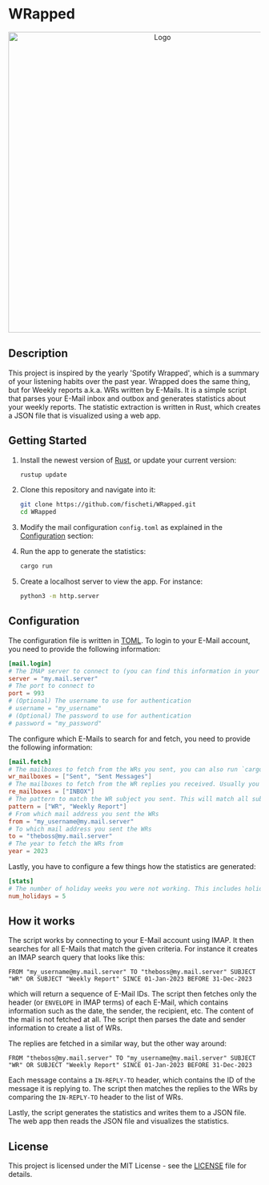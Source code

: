 # WRapped

<div align="center">

  <img src="img/screenshot.png" alt="Logo" width="600">

</div>

## Description

This project is inspired by the yearly 'Spotify Wrapped', which is a summary of your listening habits over the past year. Wrapped does the same thing, but for Weekly reports a.k.a. WRs written by E-Mails. It is a simple script that parses your E-Mail inbox and outbox and generates statistics about your weekly reports. The statistic extraction is written in Rust, which creates a JSON file that is visualized using a web app.

## Getting Started

1. Install the newest version of [Rust](https://rustup.rs), or update your current version:
    ```bash
    rustup update
    ```
2. Clone this repository and navigate into it:
    ```bash
    git clone https://github.com/fischeti/WRapped.git
    cd WRapped
    ```
3. Modify the mail configuration `config.toml` as explained in the [Configuration](#configuration) section:

4. Run the app to generate the statistics:
    ```bash
    cargo run
    ```
5. Create a localhost server to view the app. For instance:
    ```bash
    python3 -m http.server
    ```

## Configuration

The configuration file is written in [TOML](https://toml.io). To login to your E-Mail account, you need to provide the following information:

```toml
[mail.login]
# The IMAP server to connect to (you can find this information in your E-Mail client)
server = "my.mail.server"
# The port to connect to
port = 993
# (Optional) The username to use for authentication
# username = "my_username"
# (Optional) The password to use for authentication
# password = "my_password"
```
The configure which E-Mails to search for and fetch, you need to provide the following information:

```toml
[mail.fetch]
# The mailboxes to fetch from the WRs you sent, you can also run `cargo run mailboxes` to get a list of all mailboxes you have.
wr_mailboxes = ["Sent", "Sent Messages"]
# The mailboxes to fetch from the WR replies you received. Usually you only need to fetch from the INBOX. However, if you have a rule that moves the WR replies to a different mailbox, you need to add it here.
re_mailboxes = ["INBOX"]
# The pattern to match the WR subject you sent. This will match all subjects that contain the strings "WR" OR "Weekly Report". This means that your Subject needs to be consistent over the years. Currently, you can only match at most two patterns (this is a limitation of the IMAP search query).
pattern = ["WR", "Weekly Report"]
# From which mail address you sent the WRs
from = "my_username@my.mail.server"
# To which mail address you sent the WRs
to = "theboss@my.mail.server"
# The year to fetch the WRs from
year = 2023
```

Lastly, you have to configure a few things how the statistics are generated:

```toml
[stats]
# The number of holiday weeks you were not working. This includes holidays, sick days, etc.
num_holidays = 5
```

## How it works

The script works by connecting to your E-Mail account using IMAP. It then searches for all E-Mails that match the given criteria. For instance it creates an IMAP search query that looks like this:

```
FROM "my_username@my.mail.server" TO "theboss@my.mail.server" SUBJECT "WR" OR SUBJECT "Weekly Report" SINCE 01-Jan-2023 BEFORE 31-Dec-2023
```

which will return a sequence of E-Mail IDs. The script then fetches only the header (or `ENVELOPE` in IMAP terms) of each E-Mail, which contains information such as the date, the sender, the recipient, etc. The content of the mail is not fetched at all. The script then parses the date and sender information to create a list of WRs.

The replies are fetched in a similar way, but the other way around:

```
FROM "theboss@my.mail.server" TO "my_username@my.mail.server" SUBJECT "WR" OR SUBJECT "Weekly Report" SINCE 01-Jan-2023 BEFORE 31-Dec-2023
```

Each message contains a `IN-REPLY-TO` header, which contains the ID of the message it is replying to. The script then matches the replies to the WRs by comparing the `IN-REPLY-TO` header to the list of WRs.

Lastly, the script generates the statistics and writes them to a JSON file. The web app then reads the JSON file and visualizes the statistics.

## License

This project is licensed under the MIT License - see the [LICENSE](LICENSE) file for details.
